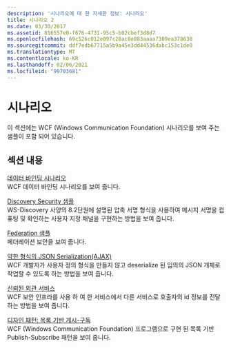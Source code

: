```yaml
---
description: '시나리오에 대 한 자세한 정보: 시나리오'
title: 시나리오 2
ms.date: 03/30/2017
ms.assetid: 816557e0-f676-4731-95c5-b02cbef3d8d7
ms.openlocfilehash: 69c526c012e097c28ac8e883aaaa7309ea378630
ms.sourcegitcommit: ddf7edb67715a5b9a45e3dd44536dabc153c1de0
ms.translationtype: MT
ms.contentlocale: ko-KR
ms.lasthandoff: 02/06/2021
ms.locfileid: "99703681"
---
```

# <a name="scenario"></a>시나리오

이 섹션에는 WCF (Windows Communication Foundation) 시나리오를 보여 주는 샘플이 포함 되어 있습니다.  
  
## <a name="in-this-section"></a>섹션 내용  

 [데이터 바인딩 시나리오](data-binding-scenarios.md)  
 WCF 데이터 바인딩 시나리오를 보여 줍니다.  
  
 [Discovery Security 샘플](discovery-security-sample.md)  
 WS-Discovery 사양의 8.2단원에 설명된 압축 서명 형식을 사용하여 메시지 서명을 컴퓨팅 및 확인하는 사용자 지정 채널을 구현하는 방법을 보여 줍니다.  
  
 [Federation 샘플](federation-sample.md)  
 페더레이션 보안을 보여 줍니다.  
  
 [약한 형식의 JSON Serialization(AJAX)](weakly-typed-json-serialization-sample.md)  
 WCF 개발자가 사용자 정의 형식을 만들지 않고 deserialize 된 임의의 JSON 개체로 작업할 수 있도록 하는 방법을 보여 줍니다.  
  
 [신뢰된 외관 서비스](trusted-facade-service.md)  
 WCF 보안 인프라를 사용 하 여 한 서비스에서 다른 서비스로 호출자의 id 정보를 전달 하는 방법을 보여 줍니다.  
  
 [디자인 패턴: 목록 기반 게시-구독](design-patterns-list-based-publish-subscribe.md)  
 WCF (Windows Communication Foundation) 프로그램으로 구현 된 목록 기반 Publish-Subscribe 패턴을 보여 줍니다.
